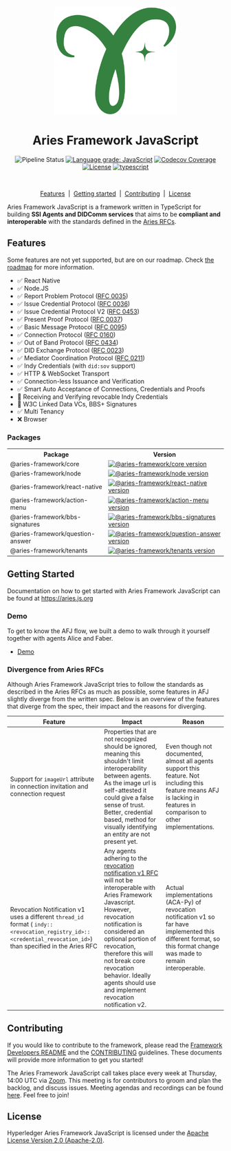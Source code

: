 <p align="center">
  <br />
  <img
    alt="Hyperledger Aries logo"
    src="https://raw.githubusercontent.com/hyperledger/aries-framework-javascript/aa31131825e3331dc93694bc58414d955dcb1129/images/aries-logo.png"
    height="250px"
  />
</p>
<h1 align="center"><b>Aries Framework JavaScript</b></h1>
<p align="center">
  <img
    alt="Pipeline Status"
    src="https://github.com/hyperledger/aries-framework-javascript/workflows/Continuous%20Integration/badge.svg?branch=main"
  />
  <a
    href="https://lgtm.com/projects/g/hyperledger/aries-framework-javascript/context:javascript"
    ><img
      alt="Language grade: JavaScript"
      src="https://img.shields.io/lgtm/grade/javascript/g/hyperledger/aries-framework-javascript.svg?logo=lgtm&logoWidth=18"
  /></a>
  <a href="https://codecov.io/gh/hyperledger/aries-framework-javascript/"
    ><img
      alt="Codecov Coverage"
      src="https://img.shields.io/codecov/c/github/hyperledger/aries-framework-javascript/coverage.svg?style=flat-square"
  /></a>
  <a
    href="https://raw.githubusercontent.com/hyperledger/aries-framework-javascript/main/LICENSE"
    ><img
      alt="License"
      src="https://img.shields.io/badge/License-Apache%202.0-blue.svg"
  /></a>
  <a href="https://www.typescriptlang.org/"
    ><img
      alt="typescript"
      src="https://img.shields.io/badge/%3C%2F%3E-TypeScript-%230074c1.svg"
  /></a>
</p>
<br />

<p align="center">
  <a href="#features">Features</a> &nbsp;|&nbsp;
  <a href="#getting-started">Getting started</a> &nbsp;|&nbsp;
  <a href="#contributing">Contributing</a> &nbsp;|&nbsp;
  <a href="#license">License</a> 
</p>

Aries Framework JavaScript is a framework written in TypeScript for building **SSI Agents and DIDComm services** that aims to be **compliant and interoperable** with the standards defined in the [Aries RFCs](https://github.com/hyperledger/aries-rfcs).

## Features

Some features are not yet supported, but are on our roadmap. Check [the roadmap](https://github.com/hyperledger/aries-framework-javascript/issues/39) for more information.

- ✅ React Native
- ✅ Node.JS
- ✅ Report Problem Protocol ([RFC 0035](https://github.com/hyperledger/aries-rfcs/blob/main/features/0035-report-problem/README.md))
- ✅ Issue Credential Protocol ([RFC 0036](https://github.com/hyperledger/aries-rfcs/blob/master/features/0036-issue-credential/README.md))
- ✅ Issue Credential Protocol V2 ([RFC 0453](https://github.com/hyperledger/aries-rfcs/blob/master/features/0453-issue-credential-v2/README.md))
- ✅ Present Proof Protocol ([RFC 0037](https://github.com/hyperledger/aries-rfcs/tree/master/features/0037-present-proof/README.md))
- ✅ Basic Message Protocol ([RFC 0095](https://github.com/hyperledger/aries-rfcs/blob/master/features/0095-basic-message/README.md))
- ✅ Connection Protocol ([RFC 0160](https://github.com/hyperledger/aries-rfcs/blob/master/features/0160-connection-protocol/README.md))
- ✅ Out of Band Protocol ([RFC 0434](https://github.com/hyperledger/aries-rfcs/blob/main/features/0434-outofband/README.md))
- ✅ DID Exchange Protocol ([RFC 0023](https://github.com/hyperledger/aries-rfcs/tree/main/features/0023-did-exchange))
- ✅ Mediator Coordination Protocol ([RFC 0211](https://github.com/hyperledger/aries-rfcs/blob/master/features/0211-route-coordination/README.md))
- ✅ Indy Credentials (with `did:sov` support)
- ✅ HTTP & WebSocket Transport
- ✅ Connection-less Issuance and Verification
- ✅ Smart Auto Acceptance of Connections, Credentials and Proofs
- 🚧 Receiving and Verifying revocable Indy Credentials
- 🚧 W3C Linked Data VCs, BBS+ Signatures
- ✅ Multi Tenancy
- ❌ Browser

### Packages

<table>
  <tr>
    <th><b>Package</b></th>
    <th><b>Version</b></th>
  </tr>
  <tr>
    <td>@aries-framework/core</td>
    <td>
      <a href="https://npmjs.com/package/@aries-framework/core">
        <img alt="@aries-framework/core version" src="https://img.shields.io/npm/v/@aries-framework/core"/>
      </a>
    </td>
  </tr>
  <tr>
    <td>@aries-framework/node</td>
    <td>
      <a href="https://npmjs.com/package/@aries-framework/node">
        <img alt="@aries-framework/node version" src="https://img.shields.io/npm/v/@aries-framework/node"/>
      </a>
    </td>
  </tr>
  <tr>
    <td>@aries-framework/react-native</td>
    <td>
      <a href="https://npmjs.com/package/@aries-framework/react-native">
        <img alt="@aries-framework/react-native version" src="https://img.shields.io/npm/v/@aries-framework/react-native"/>
      </a>
    </td>
  </tr>
   <tr>
    <td>@aries-framework/action-menu</td>
    <td>
      <a href="https://npmjs.com/package/@aries-framework/action-menu">
        <img alt="@aries-framework/action-menu version" src="https://img.shields.io/npm/v/@aries-framework/action-menu"/>
      </a>
    </td>
  </tr>
  <tr>
    <td>@aries-framework/bbs-signatures</td>
    <td>
      <a href="https://npmjs.com/package/@aries-framework/bbs-signatures">
        <img alt="@aries-framework/bbs-signatures version" src="https://img.shields.io/npm/v/@aries-framework/bbs-signatures"/>
      </a>
    </td>
  </tr>
  <tr>
    <td>@aries-framework/question-answer</td>
    <td>
      <a href="https://npmjs.com/package/@aries-framework/question-answer">
        <img alt="@aries-framework/question-answer version" src="https://img.shields.io/npm/v/@aries-framework/question-answer"/>
      </a>
    </td>
  </tr>
  <tr>
    <td>@aries-framework/tenants</td>
    <td>
      <a href="https://npmjs.com/package/@aries-framework/tenants">
        <img alt="@aries-framework/tenants version" src="https://img.shields.io/npm/v/@aries-framework/tenants"/>
      </a>
    </td>
  </tr>
</table>

## Getting Started

Documentation on how to get started with Aries Framework JavaScript can be found at https://aries.js.org

### Demo

To get to know the AFJ flow, we built a demo to walk through it yourself together with agents Alice and Faber.

- [Demo](/demo)

### Divergence from Aries RFCs

Although Aries Framework JavaScript tries to follow the standards as described in the Aries RFCs as much as possible, some features in AFJ slightly diverge from the written spec. Below is an overview of the features that diverge from the spec, their impact and the reasons for diverging.

| Feature                                                                                                                                                        | Impact                                                                                                                                                                                                                                                                                                                                                                                                                          | Reason                                                                                                                                                                  |
| -------------------------------------------------------------------------------------------------------------------------------------------------------------- | ------------------------------------------------------------------------------------------------------------------------------------------------------------------------------------------------------------------------------------------------------------------------------------------------------------------------------------------------------------------------------------------------------------------------------- | ----------------------------------------------------------------------------------------------------------------------------------------------------------------------- |
| Support for `imageUrl` attribute in connection invitation and connection request                                                                               | Properties that are not recognized should be ignored, meaning this shouldn't limit interoperability between agents. As the image url is self-attested it could give a false sense of trust. Better, credential based, method for visually identifying an entity are not present yet.                                                                                                                                            | Even though not documented, almost all agents support this feature. Not including this feature means AFJ is lacking in features in comparison to other implementations. |
| Revocation Notification v1 uses a different `thread_id` format ( `indy::<revocation_registry_id>::<credential_revocation_id>`) than specified in the Aries RFC | Any agents adhering to the [revocation notification v1 RFC](https://github.com/hyperledger/aries-rfcs/tree/main/features/0183-revocation-notification) will not be interoperable with Aries Framework Javascript. However, revocation notification is considered an optional portion of revocation, therefore this will not break core revocation behavior. Ideally agents should use and implement revocation notification v2. | Actual implementations (ACA-Py) of revocation notification v1 so far have implemented this different format, so this format change was made to remain interoperable.    |

## Contributing

If you would like to contribute to the framework, please read the [Framework Developers README](/DEVREADME.md) and the [CONTRIBUTING](/CONTRIBUTING.md) guidelines. These documents will provide more information to get you started!

The Aries Framework JavaScript call takes place every week at Thursday, 14:00 UTC via [Zoom](https://zoom.us/j/92215586249?pwd=Vm5ZTGV4T0cwVEl4blh3MjBzYjVYZz09).
This meeting is for contributors to groom and plan the backlog, and discuss issues.
Meeting agendas and recordings can be found [here](https://wiki.hyperledger.org/display/ARIES/Framework+JS+Meetings).
Feel free to join!

## License

Hyperledger Aries Framework JavaScript is licensed under the [Apache License Version 2.0 (Apache-2.0)](/LICENSE).
